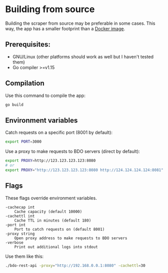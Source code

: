 # Building from source
Building the scraper from source may be preferable in some cases. This way, the app has a smaller footprint than a [Docker image](https://hub.docker.com/r/man90/bdo-rest-api).

## Prerequisites:
- GNU/Linux (other platforms should work as well but I haven't tested them)
- Go compiler >=v1.15

## Compilation
Use this command to compile the app:
```bash
go build
```

## Environment variables
Catch requests on a specific port (8001 by default):
```bash
export PORT=3000
```

Use a proxy to make requests to BDO servers (direct by default):
```bash
export PROXY=http://123.123.123.123:8080
# or
export PROXY="http://123.123.123.123:8080 http://124.124.124.124:8081"
```

## Flags
These flags override environment variables.
```
-cachecap int
	Cache capacity (default 10000)
-cachettl int
	Cache TTL in minutes (default 180)
-port int
	Port to catch requests on (default 8001)
-proxy string
	Open proxy address to make requests to BDO servers
-verbose
	Print out additional logs into stdout
```

Use them like this:
```bash
./bdo-rest-api -proxy="http://192.168.0.0.1:8080" -cachettl=30
```
